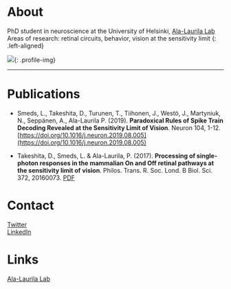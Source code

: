 

# About 
PhD student in neuroscience at the University of Helsinki, [Ala-Laurila Lab](http://ala-laurila.biosci.helsinki.fi/#home)  
Areas of research: retinal circuits, behavior, vision at the sensitivity limit
{: .left-aligned}

![](https://linasmeds.github.io/assets/images/DSCF8694bw_edit1.png){: .profile-img}

* * *

# Publications
* Smeds, L., Takeshita, D., Turunen, T., Tiihonen, J., Westö, J., Martyniuk, N., Seppänen, A., Ala-Laurila P. (2019). **Paradoxical Rules of Spike Train Decoding Revealed at the Sensitivity Limit of Vision**. Neuron 104, 1-12. [https://doi.org/10.1016/j.neuron.2019.08.005](https://doi.org/10.1016/j.neuron.2019.08.005)  

* Takeshita, D., Smeds, L. & Ala-Laurila, P. (2017). **Processing of single-photon responses in the mammalian On and Off retinal pathways at the sensitivity limit of vision**. Philos. Trans. R. Soc. Lond. B Biol. Sci. 372, 20160073. [PDF](http://ala-laurila.biosci.helsinki.fi/content/refs/takeshita_et_al_2017.pdf)

# Contact
[Twitter](https://twitter.com/linasmeds)  
[LinkedIn](www.linkedin.com/in/linasmeds)

# Links
[Ala-Laurila Lab](http://ala-laurila.biosci.helsinki.fi/#home)


